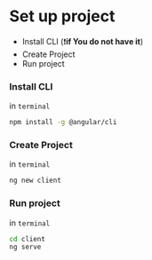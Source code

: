 # Set up project
* Install CLI (❗**if You do not have it**)
* Create Project
* Run project

### Install CLI
in `terminal`
```sh
npm install -g @angular/cli
```
### Create Project
in `terminal`
```sh
ng new client
```
### Run project
in `terminal`
```sh
cd client
ng serve
```
